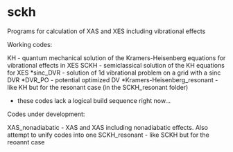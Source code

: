 sckh
====

Programs for calculation of XAS and XES including vibrational effects

Working codes:

KH    - quantum mechanical solution of the Kramers-Heisenberg equations for vibrational effects in XES
SCKH  - semiclassical solution of the KH equations for XES
*sinc_DVR  - solution of 1d vibrational problem on a grid with a sinc DVR
*DVR_PO  - potential optimized DV
*Kramers-Heisenberg_resonant - like KH but for the resonant case (in the SCKH_resonant folder)

* these codes lack a logical build sequence right now...

Codes under development:

XAS_nonadiabatic  - XAS and XAS including nonadiabatic effects. Also attempt to unify codes into one
SCKH_resonant  - like SCKH but for the reoannt case






